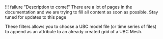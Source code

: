 !!! failure "Description to come!"
    There are a lot of pages in the documentation and we are trying to fill all content as soon as possible. Stay tuned for updates to this page

These filters allows you to choose a UBC model file (or time series of files) to append as an attribute to an already created grid of a UBC Mesh.
